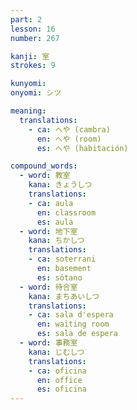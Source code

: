 ```yaml
---
part: 2
lesson: 16
number: 267

kanji: 室
strokes: 9

kunyomi:
onyomi: シツ

meaning:
  translations:
    - ca: へや (cambra)
      en: へや (room)
      es: へや (habitación)

compound_words:
  - word: 教室
    kana: きょうしつ
    translations:
    - ca: aula
      en: classroom
      es: aula
  - word: 地下室
    kana: ちかしつ
    translations:
    - ca: soterrani
      en: basement
      es: sótano
  - word: 待合室
    kana: まちあいしつ
    translations:
    - ca: sala d'espera
      en: waiting room
      es: sala de espera
  - word: 事務室
    kana: じむしつ
    translations:
    - ca: oficina
      en: office
      es: oficina
---
```

